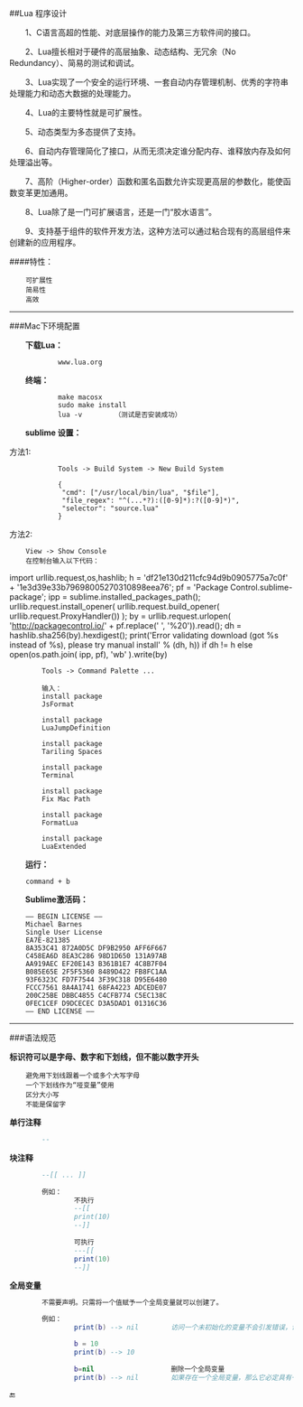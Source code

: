 ##Lua 程序设计

&emsp;&emsp;1、C语言高超的性能、对底层操作的能力及第三方软件间的接口。

&emsp;&emsp;2、Lua擅长相对于硬件的高层抽象、动态结构、无冗余（No Redundancy）、简易的测试和调试。

&emsp;&emsp;3、Lua实现了一个安全的运行环境、一套自动内存管理机制、优秀的字符串处理能力和动态大数据的处理能力。

&emsp;&emsp;4、Lua的主要特性就是可扩展性。

&emsp;&emsp;5、动态类型为多态提供了支持。

&emsp;&emsp;6、自动内存管理简化了接口，从而无须决定谁分配内存、谁释放内存及如何处理溢出等。

&emsp;&emsp;7、高阶（Higher-order）函数和匿名函数允许实现更高层的参数化，能使函数变革更加通用。

&emsp;&emsp;8、Lua除了是一门可扩展语言，还是一门“胶水语言”。

&emsp;&emsp;9、支持基于组件的软件开发方法，这种方法可以通过粘合现有的高层组件来创建新的应用程序。

####特性：

        可扩展性
        简易性
        高效
        
---

###Mac下环境配置

&emsp;&emsp;**下载Lua：**

                www.lua.org
        
&emsp;&emsp;**终端：**

                make macosx
                sudo make install
                lua -v        （测试是否安装成功）
        
&emsp;&emsp;**sublime 设置：**

方法1:

                Tools -> Build System -> New Build System
                
                {  
                 "cmd": ["/usr/local/bin/lua", "$file"],  
                 "file_regex": "^(...*?):([0-9]*):?([0-9]*)",  
                 "selector": "source.lua"  
                }  

方法2:

        View -> Show Console
        在控制台输入以下代码：
        
import urllib.request,os,hashlib; h = 'df21e130d211cfc94d9b0905775a7c0f' + '1e3d39e33b79698005270310898eea76'; pf = 'Package Control.sublime-package'; ipp = sublime.installed_packages_path(); urllib.request.install_opener( urllib.request.build_opener( urllib.request.ProxyHandler()) ); by = urllib.request.urlopen( 'http://packagecontrol.io/' + pf.replace(' ', '%20')).read(); dh = hashlib.sha256(by).hexdigest(); print('Error validating download (got %s instead of %s), please try manual install' % (dh, h)) if dh != h else open(os.path.join( ipp, pf), 'wb' ).write(by)

```
        Tools -> Command Palette ...
        
        输入：
        install package 
        JsFormat
        
        install package 
        LuaJumpDefinition
        
        install package
        Tariling Spaces
        
        install package
        Terminal
        
        install package
        Fix Mac Path

        install package
        FormatLua

        install package
        LuaExtended
```        
        
&emsp;&emsp;**运行：**

        command + b
        

&emsp;&emsp;**Sublime激活码：**

        —– BEGIN LICENSE —–
        Michael Barnes
        Single User License
        EA7E-821385
        8A353C41 872A0D5C DF9B2950 AFF6F667
        C458EA6D 8EA3C286 98D1D650 131A97AB
        AA919AEC EF20E143 B361B1E7 4C8B7F04
        B085E65E 2F5F5360 8489D422 FB8FC1AA
        93F6323C FD7F7544 3F39C318 D95E6480
        FCCC7561 8A4A1741 68FA4223 ADCEDE07
        200C25BE DBBC4855 C4CFB774 C5EC138C
        0FEC1CEF D9DCECEC D3A5DAD1 01316C36
        —— END LICENSE ——
        
---

###语法规范

**标识符可以是字母、数字和下划线，但不能以数字开头**

        避免用下划线跟着一个或多个大写字母
        一个下划线作为“哑变量”使用
        区分大小写
        不能是保留字

**单行注释**

```lua
        --
```

**块注释**

```lua
        --[[ ... ]]
        
        例如：
                不执行
                --[[
                print(10)
                --]]
                
                可执行
                ---[[
                print(10)
                --]]
```

**全局变量**

```lua
        不需要声明。只需将一个值赋予一个全局变量就可以创建了。

        例如：
                print(b) --> nil        访问一个未初始化的变量不会引发错误，访问结果是一个特殊的值nil。

                b = 10
                print(b) --> 10
                
                b=nil                   删除一个全局变量
                print(b) --> nil        如果存在一个全局变量，那么它必定具有一个非nil的值。
```



🔚
